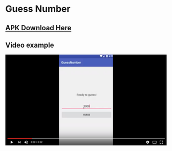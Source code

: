 # Guess Number

## [APK Download Here](https://github.com/weeravit/GuessNumber/blob/master/app-debug.apk?raw=true)

## Video example
[![ScreenShot](https://github.com/weeravit/GuessNumber/blob/master/Screen%20Shot%202560-03-28%20at%2015.38.08.png?raw=true)](https://www.youtube.com/watch?v=20H8Iuy__JQ)
